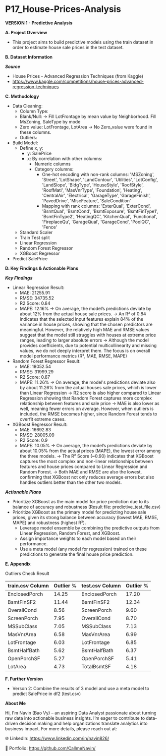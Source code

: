 # P17_House-Prices-Analysis

**VERSION 1 - Predictive Analysis**

**A. Project Overview**

- This project aims to build predictive models using the train dataset in order to estimate house sale prices in the test dataset.

**B. Dataset Information**

_**Source**_

- House Prices - Advanced Regression Techniques (from Kaggle)
- https://www.kaggle.com/competitions/house-prices-advanced-regression-techniques

**C. Methodology**

- Data Cleaning:
  + Column Type:
  + Blank/Null:
  → Fill LotFrontage by mean value by Neighborhood. Fill MsZoning, SaleType by mode
  + Zero value: LotFrontage, LotArea
  → No Zero_value were found in these columns.
  + Outliers:
- Build Model:
  + Define x, y:
    - y: SalePrice
    - x: By correlation with other columns:
      + Numeric columns
      + Category columns:
        - One-hot encoding with non-rank columns: 'MSZoning', 'Street', 'LotShape', 'LandContour', 'Utilities', 'LotConfig', 'LandSlope', 'BldgType', 'HouseStyle', 'RoofStyle', 'RoofMatl', 'MasVnrType', 'Foundation', 'Heating', 'CentralAir', 'Electrical', 'GarageType', 'GarageFinish', 'PavedDrive', 'MiscFeature', 'SaleCondition'
        - Mapping with rank columns: 'ExterQual', 'ExterCond', 'BsmtQual', 'BsmtCond', 'BsmtExposure', 'BsmtFinType1', 'BsmtFinType2', 'HeatingQC', 'KitchenQual', 'Functional', 'FireplaceQu', 'GarageQual', 'GarageCond', 'PoolQC', 'Fence'
   + Standard Scaler
   + Train Test split
   + Linear Regression
   + Random Forest Regressor
   + XGBoost Regressor
- Predict SalePrice

**D. Key Findings & Actionable Plans**

_**Key Findings**_

- Linear Regression Result:
  + MAE: 21255.91
  + RMSE: 34735.52
  + R2 Score: 0.84
  + MAPE: 12.16%
 → On average, the model’s predictions deviate by about 12% from the actual house sale prices.
 → An R² of 0.84 indicates that the selected input features explain 84% of the variance in house prices, showing that the chosen predictors are meaningful. However, the relatively high MAE and RMSE values suggest that the model still struggles with houses at extreme price ranges, leading to larger absolute errors
 → Although the model provides coefficients, due to potential multicollinearity and missing values, we do not deeply interpret them. The focus is on overall model performance metrics (R², MAE, RMSE, MAPE)
- Random Forest Regressor Result:
  + MAE: 18052.54
  + RMSE: 31999.29
  + R2 Score: 0.87
  + MAPE: 11.26%
 → On average, the model's predictions deviate also by about 11.26% from the actual houses sale prices, which is lower than Linear Regression
 → R2 score is also higher compared to Linear Regression showing that Random Forest captures more complex relationship between features and sale price
 → MAE is also lower as well, meaning fewer errors on average. However, when outliers is included, the RMSE becomes higher, since Random Forest tends to overfit extreme cases.
- XGBoost Regressor Result:
  + MAE: 16692.83
  + RMSE: 28005.09
  + R2 Score: 0.9
  + MAPE: 10.05%
 → On average, the model’s predictions deviate by about 10.05% from the actual prices (MAPE), the lowest error among the three models.
 → The R² Score (~0.90) indicates that XGBoost captures the most complex and non-linear relationships between features and house prices compared to Linear Regression and Random Forest.
 → Both MAE and RMSE are also the lowest, confirming that XGBoost not only reduces average errors but also handles outliers better than the other two models.

_**Actionable Plans**_

- Prioritize XGBoost as the main model for price prediction due to its balance of accuracy and robustness (Result file: predictive_test_file.csv)
- Prioritize XGBoost as the primary model for predicting house sale prices, given its strong balance between accuracy (lowest MAE, RMSE, MAPE) and robustness (highest R²).
  + Leverage model ensemble by combining the predictive outputs from Linear Regression, Random Forest, and XGBoost.
  + Assign importance weights to each model based on their performance.
  + Use a meta model (any model for regression) trained on these predictions to generate the final house price prediction.

**E. Appendix**

Outliers Check Result

| train.csv Column | Outlier % | test.csv Column | Outlier % |
|------------------|-----------|-----------------|-----------|
| EnclosedPorch    | 14.25     | EnclosedPorch   | 17.20     |
| BsmtFinSF2       | 11.44     | BsmtFinSF2      | 12.34     |
| OverallCond      | 8.56      | ScreenPorch     | 9.60      |
| ScreenPorch      | 7.95      | OverallCond     | 8.70      |
| MSSubClass       | 7.05      | MSSubClass      | 7.13      |
| MasVnrArea       | 6.58      | MasVnrArea      | 6.99      |
| LotFrontage      | 6.03      | LotFrontage     | 6.85      |
| BsmtHalfBath     | 5.62      | BsmtHalfBath    | 6.37      |
| OpenPorchSF      | 5.27      | OpenPorchSF     | 5.41      |
| LotArea          | 4.73      | TotalBsmtSF     | 4.18      |

**F. Further Version**

- Verson 2: Combine the results of 3 model and use a meta model to predict SalePrice in df2 (test.csv)

**About Me**

Hi, I'm Navin (Bao Vy) – an aspiring Data Analyst passionate about turning raw data into actionable business insights. I’m eager to contribute to data-driven decision making and help organizations translate analytics into business impact. For more details, please reach out at:

🌐 LinkedIn: https://www.linkedin.com/in/navin826/

📂 Portfolio: https://github.com/CallmeNavin/
